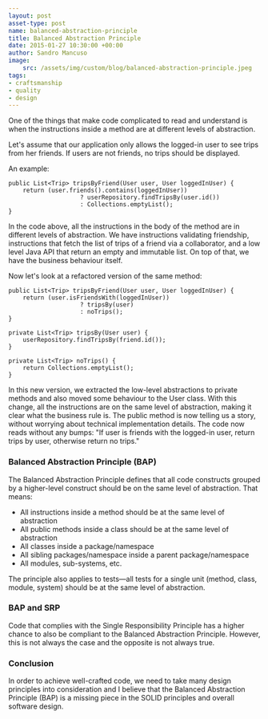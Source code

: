 ```yaml
---
layout: post
asset-type: post
name: balanced-abstraction-principle
title: Balanced Abstraction Principle
date: 2015-01-27 10:30:00 +00:00
author: Sandro Mancuso
image:
    src: /assets/img/custom/blog/balanced-abstraction-principle.jpeg
tags:
- craftsmanship
- quality
- design
---
```


One of the things that make code complicated to read and understand is when the instructions inside a method are at different levels of abstraction. 

Let's assume that our application only allows the logged-in user to see trips from her friends. If users are not friends, no trips should be displayed. 

An example:

	public List<Trip> tripsByFriend(User user, User loggedInUser) {
    	return (user.friends().contains(loggedInUser))    
    					? userRepository.findTripsBy(user.id())
						: Collections.emptyList();
	}

In the code above, all the instructions in the body of the method are in different levels of abstraction. We have instructions validating friendship, instructions that fetch the list of trips of a friend via a collaborator, and a low level Java API that return an empty and immutable list. On top of that, we have the business behaviour itself. 

Now let's look at a refactored version of the same method:

	public List<Trip> tripsByFriend(User user, User loggedInUser) {
		return (user.isFriendsWith(loggedInUser)) 
						? tripsBy(user)
						: noTrips();
	}

	private List<Trip> tripsBy(User user) {
		userRepository.findTripsBy(friend.id());
	}

	private List<Trip> noTrips() {
		return Collections.emptyList();
	}	

In this new version, we extracted the low-level abstractions to private methods and also moved some behaviour to the User class. With this change, all the instructions are on the same level of abstraction, making it clear what the business rule is. The public method is now telling us a story, without worrying about technical implementation details. The code now reads without any bumps: "If user is friends with the logged-in user, return trips by user, otherwise return no trips."

### Balanced Abstraction Principle (BAP)

The Balanced Abstraction Principle defines that all code constructs grouped by a higher-level construct should be on the same level of abstraction. That means:

* All instructions inside a method should be at the same level of abstraction 
* All public methods inside a class should be at the same level of abstraction
* All classes inside a package/namespace
* All sibling packages/namespace inside a parent package/namespace
* All modules, sub-systems, etc.

The principle also applies to tests—all tests for a single unit (method, class, module, system) should be at the same level of abstraction. 

### BAP and SRP

Code that complies with the Single Responsibility Principle has a higher chance to also be compliant to the Balanced Abstraction Principle. However, this is not always the case and the opposite is not always true. 

### Conclusion

In order to achieve well-crafted code, we need to take many design principles into consideration and I believe that the Balanced Abstraction Principle (BAP) is a missing piece in the SOLID principles and overall software design. 
